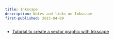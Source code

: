 ```yaml
---
title: Inkscape
description: Notes and links on Inkscape
first-published: 2015-04-09
---
```


*   [Tutorial to create a vector graphic with Inkscape](https://opensource.com/life/14/11/inkscape-tutorial-drawing-graphic)
